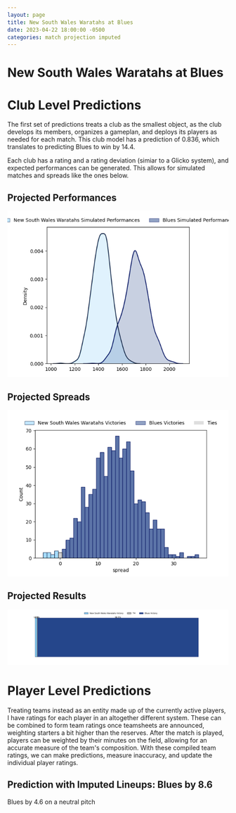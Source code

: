 ```yaml
---  
layout: page  
title: New South Wales Waratahs at Blues  
date: 2023-04-22 18:00:00 -0500  
categories: match projection imputed  
---
```

# New South Wales Waratahs at Blues

# Club Level Predictions


The first set of predictions treats a club as the smallest object, as the club develops its members, organizes a gameplan, and deploys its players as needed for each match. This club model has a prediction of 0.836, which translates to predicting Blues to win by 14.4.

Each club has a rating and a rating deviation (simiar to a Glicko system), and expected performances can be generated. This allows for simulated matches and spreads like the ones below.
## Projected Performances


![Projected Performances](plots/performances_2023-04-22-Blues-NewSouthWalesWaratahs.png)
## Projected Spreads


![Projected Spreads](plots/spreads_2023-04-22-Blues-NewSouthWalesWaratahs.png)
## Projected Results


![Projected Results](plots/resultbar_2023-04-22-Blues-NewSouthWalesWaratahs.png)
# Player Level Predictions


Treating teams instead as an entity made up of the currently active players, I have ratings for each player in an altogether different system. These can be combined to form team ratings once teamsheets are announced, weighting starters a bit higher than the reserves. After the match is played, players can be weighted by their minutes on the field, allowing for an accurate measure of the team's composition. With these compiled team ratings, we can make predictions, measure inaccuracy, and update the individual player ratings.
## Prediction with Imputed Lineups: Blues by 8.6


Blues by 4.6 on a neutral pitch


